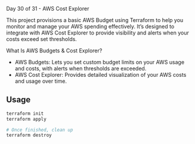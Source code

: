 Day 30 of 31 - AWS Cost Explorer

This project provisions a basic AWS Budget using Terraform to help you monitor and manage your AWS spending effectively. It’s designed to integrate with AWS Cost Explorer to provide visibility and alerts when your costs exceed set thresholds.

What Is AWS Budgets & Cost Explorer?

- AWS Budgets: Lets you set custom budget limits on your AWS usage and costs, with alerts when thresholds are exceeded.
- AWS Cost Explorer: Provides detailed visualization of your AWS costs and usage over time.

## Usage

```bash
terraform init
terraform apply

# Once finished, clean up
terraform destroy
```
